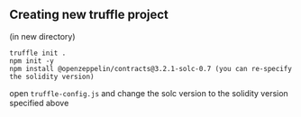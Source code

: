## Creating new truffle project
(in new directory)
```
truffle init .
npm init -y
npm install @openzeppelin/contracts@3.2.1-solc-0.7 (you can re-specify the solidity version)
```
open `truffle-config.js` and change the solc version to the solidity version specified above

